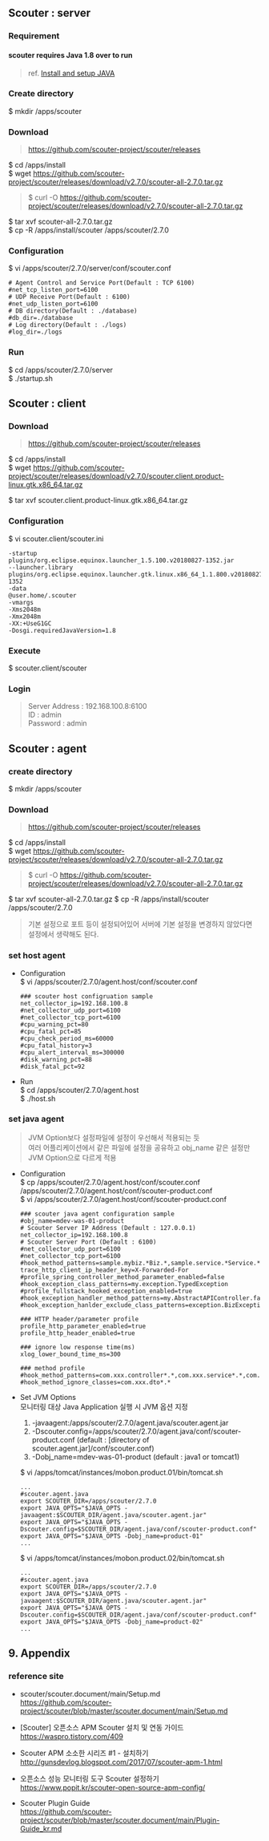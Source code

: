 ## Scouter : server

### Requirement

#### scouter requires Java 1.8 over to run
>ref. [Install and setup JAVA](../AA/install.n.setup.java.md)

### Create directory
$ mkdir /apps/scouter

### Download
>https://github.com/scouter-project/scouter/releases

$ cd /apps/install  
$ wget https://github.com/scouter-project/scouter/releases/download/v2.7.0/scouter-all-2.7.0.tar.gz
>$ curl -O https://github.com/scouter-project/scouter/releases/download/v2.7.0/scouter-all-2.7.0.tar.gz

$ tar xvf scouter-all-2.7.0.tar.gz  
$ cp -R /apps/install/scouter /apps/scouter/2.7.0

### Configuration
$ vi /apps/scouter/2.7.0/server/conf/scouter.conf
```
# Agent Control and Service Port(Default : TCP 6100)
#net_tcp_listen_port=6100
# UDP Receive Port(Default : 6100)
#net_udp_listen_port=6100
# DB directory(Default : ./database)
#db_dir=./database
# Log directory(Default : ./logs)
#log_dir=./logs
```

### Run
$ cd /apps/scouter/2.7.0/server  
$ ./startup.sh

## Scouter : client

### Download
>https://github.com/scouter-project/scouter/releases

$ cd /apps/install  
$ wget https://github.com/scouter-project/scouter/releases/download/v2.7.0/scouter.client.product-linux.gtk.x86_64.tar.gz

$ tar xvf scouter.client.product-linux.gtk.x86_64.tar.gz

### Configuration
$ vi scouter.client/scouter.ini
```
-startup
plugins/org.eclipse.equinox.launcher_1.5.100.v20180827-1352.jar
--launcher.library
plugins/org.eclipse.equinox.launcher.gtk.linux.x86_64_1.1.800.v20180827-1352
-data
@user.home/.scouter
-vmargs
-Xms2048m
-Xmx2048m
-XX:+UseG1GC
-Dosgi.requiredJavaVersion=1.8
```

### Execute
$ scouter.client/scouter

### Login
>Server Address : 192.168.100.8:6100  
ID : admin  
Password : admin

## Scouter : agent

### create directory
$ mkdir /apps/scouter

### Download
>https://github.com/scouter-project/scouter/releases

$ cd /apps/install  
$ wget https://github.com/scouter-project/scouter/releases/download/v2.7.0/scouter-all-2.7.0.tar.gz
>$ curl -O https://github.com/scouter-project/scouter/releases/download/v2.7.0/scouter-all-2.7.0.tar.gz

$ tar xvf scouter-all-2.7.0.tar.gz
$ cp -R /apps/install/scouter /apps/scouter/2.7.0

> 기본 설정으로 포트 등이 설정되어있어 서버에 기본 설정을 변경하지 않았다면 설정에서 생략해도 된다.

### set host agent
- Configuration  
$ vi /apps/scouter/2.7.0/agent.host/conf/scouter.conf
	```
	### scouter host configruation sample
	net_collector_ip=192.168.100.8
	#net_collector_udp_port=6100
	#net_collector_tcp_port=6100
	#cpu_warning_pct=80
	#cpu_fatal_pct=85
	#cpu_check_period_ms=60000
	#cpu_fatal_history=3
	#cpu_alert_interval_ms=300000
	#disk_warning_pct=88
	#disk_fatal_pct=92
	```
- Run  
$ cd /apps/scouter/2.7.0/agent.host  
$ ./host.sh

### set java agent
>JVM Option보다 설정파일에 설정이 우선해서 적용되는 듯  
>여러 어플리케이션에서 같은 파일에 설정을 공유하고 obj_name 같은 설정만 JVM Option으로 다르게 적용

- Configuration  
  $ cp /apps/scouter/2.7.0/agent.host/conf/scouter.conf /apps/scouter/2.7.0/agent.host/conf/scouter-product.conf  
  $ vi /apps/scouter/2.7.0/agent.host/conf/scouter-product.conf
  ```
  ### scouter java agent configuration sample
  #obj_name=mdev-was-01-product
  # Scouter Server IP Address (Default : 127.0.0.1)
  net_collector_ip=192.168.100.8
  # Scouter Server Port (Default : 6100)
  #net_collector_udp_port=6100
  #net_collector_tcp_port=6100
  #hook_method_patterns=sample.mybiz.*Biz.*,sample.service.*Service.*
  trace_http_client_ip_header_key=X-Forwarded-For
  #profile_spring_controller_method_parameter_enabled=false
  #hook_exception_class_patterns=my.exception.TypedException
  #profile_fullstack_hooked_exception_enabled=true
  #hook_exception_handler_method_patterns=my.AbstractAPIController.fallbackHandler,my.ApiExceptionLoggingFilter.handleNotFoundErrorResponse
  #hook_exception_hanlder_exclude_class_patterns=exception.BizException

  ### HTTP header/parameter profile
  profile_http_parameter_enabled=true
  profile_http_header_enabled=true

  ### ignore low response time(ms)
  xlog_lower_bound_time_ms=300

  ### method profile
  #hook_method_patterns=com.xxx.controller*.*,com.xxx.service*.*,com.xxx.dao*.*
  #hook_method_ignore_classes=com.xxx.dto*.*
  ```

- Set JVM Options  
  모니터링 대상 Java Application 실행 시 JVM 옵션 지정  
  1. -javaagent:/apps/scouter/2.7.0/agent.java/scouter.agent.jar
  2. -Dscouter.config=/apps/scouter/2.7.0/agent.java/conf/scouter-product.conf
    (default : [directory of scouter.agent.jar]/conf/scouter.conf)
  3. -Dobj_name=mdev-was-01-product
    (default : java1 or tomcat1)

  $ vi /apps/tomcat/instances/mobon.product.01/bin/tomcat.sh
  ```
  ...
  #scouter.agent.java
  export SCOUTER_DIR=/apps/scouter/2.7.0  
  export JAVA_OPTS="$JAVA_OPTS -javaagent:$SCOUTER_DIR/agent.java/scouter.agent.jar"
  export JAVA_OPTS="$JAVA_OPTS -Dscouter.config=$SCOUTER_DIR/agent.java/conf/scouter-product.conf"
  export JAVA_OPTS="$JAVA_OPTS -Dobj_name=product-01"
  ...
  ```
  $ vi /apps/tomcat/instances/mobon.product.02/bin/tomcat.sh
  ```
  ...
  #scouter.agent.java
  export SCOUTER_DIR=/apps/scouter/2.7.0  
  export JAVA_OPTS="$JAVA_OPTS -javaagent:$SCOUTER_DIR/agent.java/scouter.agent.jar"
  export JAVA_OPTS="$JAVA_OPTS -Dscouter.config=$SCOUTER_DIR/agent.java/conf/scouter-product.conf"
  export JAVA_OPTS="$JAVA_OPTS -Dobj_name=product-02"
  ...
  ```

## 9. Appendix

### reference site

* scouter/scouter.document/main/Setup.md  
https://github.com/scouter-project/scouter/blob/master/scouter.document/main/Setup.md

+ [Scouter] 오픈소스 APM Scouter 설치 및 연동 가이드  
https://waspro.tistory.com/409

+ Scouter APM 소소한 시리즈 #1 - 설치하기  
http://gunsdevlog.blogspot.com/2017/07/scouter-apm-1.html

+ 오픈소스 성능 모니터링 도구 Scouter 설정하기  
https://www.popit.kr/scouter-open-source-apm-config/


- Scouter Plugin Guide  
https://github.com/scouter-project/scouter/blob/master/scouter.document/main/Plugin-Guide_kr.md
